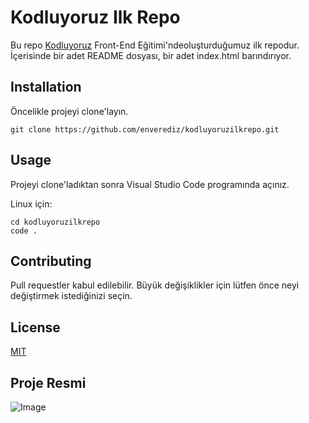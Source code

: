 # Kodluyoruz Ilk Repo

Bu repo [Kodluyoruz](https://kodluyoruz.org) Front-End Eğitimi'ndeoluşturduğumuz ilk repodur. İçerisinde bir adet
README dosyası, bir adet index.html barındırıyor.

## Installation

Öncelikle projeyi clone'layın.

`git clone https://github.com/enverediz/kodluyoruzilkrepo.git`

## Usage

Projeyi clone'ladıktan sonra Visual Studio Code programında açınız.

Linux için:

```
cd kodluyoruzilkrepo
code .
```

## Contributing

Pull requestler kabul edilebilir. Büyük değişiklikler için lütfen önce neyi değiştirmek
istediğinizi seçin.

## License

[MIT](https://opensource.org/licenses/MIT)

## Proje Resmi
![Image](https://resimyukle.imageupload.workers.dev/HFMES5Hl_patika.jpg)